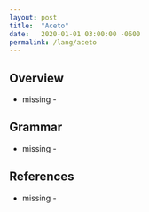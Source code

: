 ```yaml
---
layout: post
title:  "Aceto"
date:   2020-01-01 03:00:00 -0600
permalink: /lang/aceto
---
```


## Overview

- missing -

## Grammar

- missing -

## References

- missing -

<!--
* <https://github.com/aceto/aceto>
-->